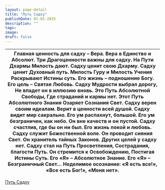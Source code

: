 ```yaml
---
layout: page-detail
title: "Путь Садху"
publishDate: 01-01-2025
description: ""
tags:
image:
draft: false
---
```


| Главная ценность для садху – Вера.  Вера в Единство и Абсолют. Три Драгоценности важны для садху.  На Пути Дхармы Милость дают. Садху ценит свою Дхарму.  Садху ценит Духовный путь. Милость Гуру и Милость Учения  Раскрывают Истины суть. Его жизнь – подношение Богу.  Его цель – Святая Любовь. Садху Мудрости выбрал дорогу,  Не впадет он в иллюзию вновь. Это Путь Абсолютной Свободы,  Где страданий и кармы нет. Этот Путь Абсолютного Знания  Озаряет Сознания Свет. Садху верен своим идеалам.  Верит в ценности всей душой. Садху видит мир сакрально.  Его ум распахнут, большой. Его ум безграничен, как небо.  Он вне качеств и он пустой. Садху счастлив, где бы он ни был.  Его жизнь покой и любовь. Садху служит Божественной воле.  Он проводит сияния Свет. Он хранитель тайных Законов.  Других целей у садху нет. Садху стал на Путь Просветления,  Сострадания, благости Путь. Он стремится к Освобождению,  Постигая Истины Суть. Его «Я» – Абсолютное Знание.  Его «Я» – Безграничный Свет… Неделимое осознание:  «Я есть все!», «Все есть Бог!», «Меня нет». |
| --------------------------------------------------------------------------------------------------------------------------------------------------------------------------------------------------------------------------------------------------------------------------------------------------------------------------------------------------------------------------------------------------------------------------------------------------------------------------------------------------------------------------------------------------------------------------------------------------------------------------------------------------------------------------------------------------------------------------------------------------------------------------------------------------------------------------------------------------------------------------------------------------------------------------------------------------------------------------------------------------------------------------------------------------------------------------------------- |

[Путь Садху](/binaries/file/news/f%5F2764.docx)
  
  
